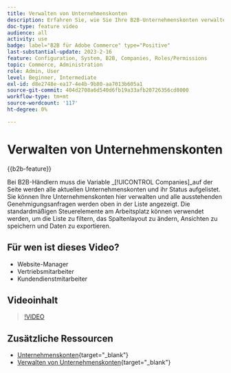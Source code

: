 ```yaml
---
title: Verwalten von Unternehmenskonten
description: Erfahren Sie, wie Sie Ihre B2B-Unternehmenskonten verwalten, einschließlich aller ausstehenden Genehmigungsanfragen.
doc-type: feature video
audience: all
activity: use
badge: label="B2B für Adobe Commerce" type="Positive"
last-substantial-update: 2023-2-16
feature: Configuration, System, B2B, Companies, Roles/Permissions
topic: Commerce, Administration
role: Admin, User
level: Beginner, Intermediate
exl-id: d8e2748e-ea17-4e4b-9b80-aa7013b605a1
source-git-commit: 404d2708a6d540d6fb19a33afb20726356cd8000
workflow-type: tm+mt
source-wordcount: '117'
ht-degree: 0%

---
```


# Verwalten von Unternehmenskonten

{{b2b-feature}}

Bei B2B-Händlern muss die Variable _[!UICONTROL Companies]_auf der Seite werden alle aktuellen Unternehmenskonten und ihr Status aufgelistet. Sie können Ihre Unternehmenskonten hier verwalten und alle ausstehenden Genehmigungsanfragen werden oben in der Liste angezeigt. Die standardmäßigen Steuerelemente am Arbeitsplatz können verwendet werden, um die Liste zu filtern, das Spaltenlayout zu ändern, Ansichten zu speichern und Daten zu exportieren.

## Für wen ist dieses Video?

- Website-Manager
- Vertriebsmitarbeiter
- Kundendienstmitarbeiter

## Videoinhalt

>[!VIDEO](https://video.tv.adobe.com/v/344447?quality=12&learn=on)

## Zusätzliche Ressourcen

- [Unternehmenskonten](https://experienceleague.adobe.com/docs/commerce-admin/b2b/companies/account-companies.html){target="_blank"}
- [Verwalten von Unternehmenskonten](https://experienceleague.adobe.com/docs/commerce-admin/b2b/companies/account-company-manage.html){target="_blank"}
